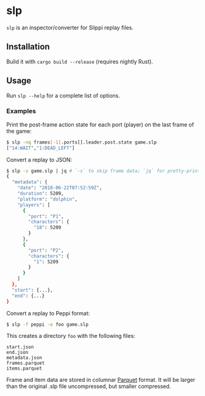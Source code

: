 # slp

`slp` is an inspector/converter for Slippi replay files.

## Installation

Build it with `cargo build --release` (requires nightly Rust).

## Usage

Run `slp --help` for a complete list of options.

### Examples

Print the post-frame action state for each port (player) on the last frame of the game:

```bash
$ slp -nq frames[-1].ports[].leader.post.state game.slp
["14:WAIT","1:DEAD_LEFT"]
```

Convert a replay to JSON:

```bash
$ slp -s game.slp | jq # `-s` to skip frame data; `jq` for pretty-printing
{
  "metadata": {
    "date": "2018-06-22T07:52:59Z",
    "duration": 5209,
    "platform": "dolphin",
    "players": [
      {
        "port": "P1",
        "characters": {
          "18": 5209
        }
      },
      {
        "port": "P2",
        "characters": {
          "1": 5209
        }
      }
    ]
  },
  "start": {...},
  "end": {...}
}
```

Convert a replay to Peppi format:

```bash
$ slp -f peppi -o foo game.slp
```

This creates a directory `foo` with the following files:
```
start.json
end.json
metadata.json
frames.parquet
items.parquet
```

Frame and item data are stored in columnar [Parquet](https://parquet.apache.org/) format. It will be larger than the original .slp file uncompressed, but smaller compressed.

